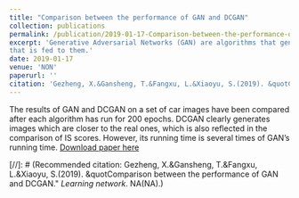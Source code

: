 ```yaml
---
title: "Comparison between the performance of GAN and DCGAN"
collection: publications
permalink: /publication/2019-01-17-Comparison-between-the-performance-of-GAN-and-DCGAN
excerpt: 'Generative Adversarial Networks (GAN) are algorithms that generate content (usually images), which imitate real content
that is fed to them.'
date: 2019-01-17
venue: 'NON'
paperurl: ''
citation: 'Gezheng, X.&Gansheng, T.&Fangxu, L.&Xiaoyu, S.(2019). &quotComparison between the performance of GAN and DCGAN.&quot; <i>Learning network</i>. NA(NA).'
---
```

The results of GAN and DCGAN on a set of car images have been compared after each algorithm has run for 200 epochs. DCGAN clearly generates images which are closer
to the real ones, which is also reflected in the comparison of IS scores. However, its running time is several times of GAN’s running time.
[Download paper here](/files/publications/GANandDCGAN.pdf)

[//]: # (Recommended citation: Gezheng, X.&Gansheng, T.&Fangxu, L.&Xiaoyu, S.(2019). &quotComparison between the performance of GAN and DCGAN.&quot; <i>Learning network</i>. NA(NA).)
